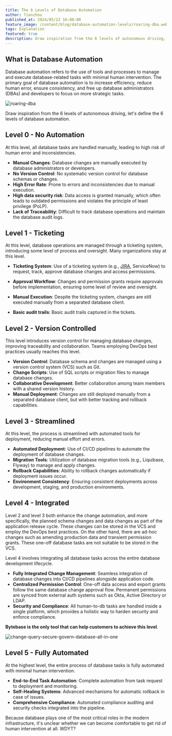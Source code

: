 ```yaml
---
title: The 6 Levels of Database Automation
author: Tianzhou
published_at: 2024/05/22 16:00:00
feature_image: /content/blog/database-automation-levels/roaring-dba.webp
tags: Explanation
featured: true
description: Draw inspiration from the 6 levels of autonomous driving, we outline the 6 levels of database automation, from L0 no automation to L5 fully automated.
---
```


## What is Database Automation

Database automation refers to the use of tools and processes to manage and execute database-related tasks with minimal human intervention. The primary goal of database automation is to increase efficiency, reduce human error, ensure consistency, and free up database administrators (DBAs) and developers to focus on more strategic tasks.

![roaring-dba](/content/blog/database-automation-levels/roaring-dba.webp)

Draw inspiration from the 6 levels of autonomous driving, let's define the 6 levels of database automation.

## Level 0 - No Automation

At this level, all database tasks are handled manually, leading to high risk of human error and inconsistencies.

- **Manual Changes**: Database changes are manually executed by database administrators or developers.
- **No Version Control**: No systematic version control for database schemas or changes.
- **High Error Rate**: Prone to errors and inconsistencies due to manual execution.
- **High data security risk**: Data access is granted manually, which often leads to outdated permissions and violates the principle of least privilege (PoLP).
- **Lack of Traceability**: Difficult to track database operations and maintain the database audit logs.

## Level 1 - Ticketing

At this level, database operations are managed through a ticketing system, introducing some level of process and oversight.
Many organizations stay at this level.

- **Ticketing System**: Use of a ticketing system (e.g., [JIRA](/blog/how-to-use-jira-for-database-change-management), ServiceNow) to request, track, approve database changes and access permissions.

- **Approval Workflow**: Changes and permission grants require approvals before implementation, ensuring some level of review and oversight.

- **Manual Execution**: Despite the ticketing system, changes are still executed manually from a separated database client.

- **Basic audit trails**: Basic audit trails captured in the tickets.

## Level 2 - Version Controlled

This level introduces version control for managing database changes, improving traceability and collaboration.
Teams employing DevOps best practices usually reaches this level.

- **Version Control**: Database schema and changes are managed using a version control system (VCS) such as Git.
- **Change Scripts**: Use of SQL scripts or migration files to manage database changes.
- **Collaborative Development**: Better collaboration among team members with a shared version history.
- **Manual Deployment**: Changes are still deployed manually from a separated database client, but with better tracking and rollback capabilities.

## Level 3 - Streamlined

At this level, the process is streamlined with automated tools for deployment, reducing manual effort and errors.

- **Automated Deployment**: Use of CI/CD pipelines to automate the deployment of database changes.
- **Migration Tools**: Utilization of database migration tools (e.g., Liquibase, Flyway) to manage and apply changes.
- **Rollback Capabilities**: Ability to rollback changes automatically if deployment issues occur.
- **Environment Consistency**: Ensuring consistent deployments across development, staging, and production environments.

## Level 4 - Integrated

Level 2 and level 3 both enhance the change automation, and more specifically, the planned schema changes and data changes as
part of the application release cycle. These changes can be stored in the VCS and employ the DevOps
best practices. On the other hand, there are ad-hoc changes such as amending production data and transient permission grants.
These one-off database tasks are not suitable to be stored in the VCS.

Level 4 involves integrating all database tasks across the entire database development lifecycle.

- **Fully Integrated Change Management**: Seamless integration of database changes into CI/CD pipelines alongside application code.
- **Centralized Permission Control**: One-off data access and export grants follow the same database change approval flow. Permanent permissions are synced from external auth systems such as Okta, Active Directory or LDAP.
- **Security and Compliance**: All human-to-db tasks are handled inside a single platform, which provides a holistic way to harden security and enforce compliance.

**Bytebase is the only tool that can help customers to achieve this level**.

![change-query-secure-govern-database-all-in-one](/images/db-scheme-lg.png)

## Level 5 - Fully Automated

At the highest level, the entire process of database tasks is fully automated with minimal human intervention.

- **End-to-End Task Automation**: Complete automation from task request to deployment and monitoring.
- **Self-Healing Systems**: Advanced mechanisms for automatic rollback in case of issues.
- **Comprehensive Compliance**: Automated compliance auditing and security checks integrated into the pipeline.

Because database plays one of the most critical roles in the modern infrastructure, it's unclear whether we can become comfortable to get rid of human intervention at all. WDYT?
